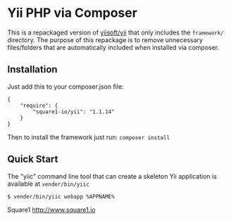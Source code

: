 Yii PHP via Composer
===

This is a repackaged version of [yiisoft/yii](https://github.com/yiisoft/yii) that only includes the `framework/` directory.
The purpose of this repackage is to remove unnecessary files/folders that are automatically included when installed via composer.


Installation
------------

Just add this to your composer.json file:

    {
        "require": {
            "square1-io/yii": "1.1.14"
        }
    }

Then to install the framework just run:
`composer install`


Quick Start
-----------

The "yiic" command line tool that can create a skeleton Yii application is available at `vender/bin/yiic`

    $ vender/bin/yiic webapp %APPNAME%


Square1
http://www.square1.io